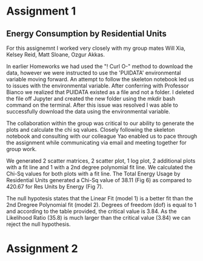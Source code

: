 # Assignment 1
## Energy Consumption by Residential Units

For this assignemnt I worked very closely with my group mates Will Xia, Kelsey Reid, Matt Sloane, Ozgur Akkas.

In earlier Homeworks we had used the "! Curl O-"  method to download the data, however we were instructed to use the 'PUIDATA' environmental variable moving forward. An attempt to follow the skeleton notebook led us to issues with the environmental variable. After conferring with Professor Bianco we realized that PUIDATA existed as a file and not a folder. I deleted the file off Jupyter and created the new folder using the mkdir bash command on the terminal. After this issue was resolved I was able to successfully download the data using the environmental variable. 

The collaboration within the group was critical to our ability to generate the plots and calculate the chi sq values. Closely following the skeleton notebook and consulting with our colleague Yao enabled us to pace through the assignment while communicating via email and meeting together for group work. 

We generated 2 scatter matrices, 2 scatter plot, 1 log plot, 2 additional plots with a fit line and 1 with a 2nd degree polynomial fit line. We calculated the Chi-Sq values for both plots with a fit line. The Total Energy Usage by Residential Units generated a Chi-Sq value of 38.11 (Fig 6) as compared to 420.67 for Res Units by Energy (Fig 7).

The null hypotesis states that the Linear Fit (model 1) is a better fit than the 2nd Dregree Polynomial fit (model 2). Degrees of freedom (dof) is equal to 1 and according to the table provided, the critical value is 3.84. As the Likelihood Ratio (35.8) is much larger than the critical value (3.84) we can reject the null hypothesis.

# Assignment 2
